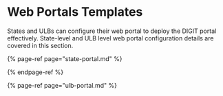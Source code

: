 # Web Portals Templates

States and ULBs can configure their web portal to deploy the DIGIT portal effectively. State-level and ULB level web portal configuration details are covered in this section.

{% page-ref page="state-portal.md" %}

{% endpage-ref %}

{% page-ref page="ulb-portal.md" %}


